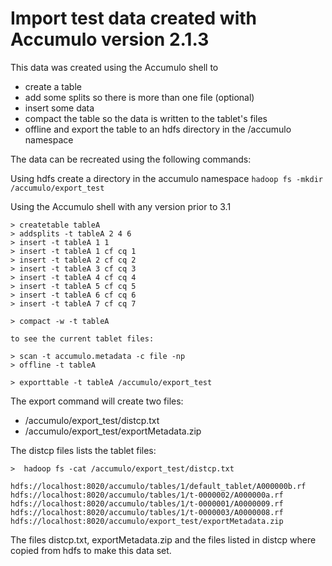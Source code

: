 <!--

    Licensed to the Apache Software Foundation (ASF) under one
    or more contributor license agreements.  See the NOTICE file
    distributed with this work for additional information
    regarding copyright ownership.  The ASF licenses this file
    to you under the Apache License, Version 2.0 (the
    "License"); you may not use this file except in compliance
    with the License.  You may obtain a copy of the License at

      https://www.apache.org/licenses/LICENSE-2.0

    Unless required by applicable law or agreed to in writing,
    software distributed under the License is distributed on an
    "AS IS" BASIS, WITHOUT WARRANTIES OR CONDITIONS OF ANY
    KIND, either express or implied.  See the License for the
    specific language governing permissions and limitations
    under the License.

-->

# Import test data created with Accumulo version 2.1.3

This data was created using the Accumulo shell to
 - create a table
 - add some splits so there is more than one file (optional)
 - insert some data
 - compact the table so the data is written to the tablet's files
 - offline and export the table to an hdfs directory in the /accumulo namespace

The data can be recreated using the following commands: 

Using hdfs create a directory in the accumulo namespace 
`hadoop fs -mkdir /accumulo/export_test`

Using the Accumulo shell with any version prior to 3.1

``` 
> createtable tableA
> addsplits -t tableA 2 4 6
> insert -t tableA 1 1
> insert -t tableA 1 cf cq 1
> insert -t tableA 2 cf cq 2
> insert -t tableA 3 cf cq 3
> insert -t tableA 4 cf cq 4
> insert -t tableA 5 cf cq 5
> insert -t tableA 6 cf cq 6
> insert -t tableA 7 cf cq 7

> compact -w -t tableA

to see the current tablet files: 

> scan -t accumulo.metadata -c file -np
> offline -t tableA

> exporttable -t tableA /accumulo/export_test

```

The export command will create two files:
 - /accumulo/export_test/distcp.txt
 - /accumulo/export_test/exportMetadata.zip

The distcp files lists the tablet files:

```
>  hadoop fs -cat /accumulo/export_test/distcp.txt

hdfs://localhost:8020/accumulo/tables/1/default_tablet/A000000b.rf
hdfs://localhost:8020/accumulo/tables/1/t-0000002/A000000a.rf
hdfs://localhost:8020/accumulo/tables/1/t-0000001/A0000009.rf
hdfs://localhost:8020/accumulo/tables/1/t-0000003/A0000008.rf
hdfs://localhost:8020/accumulo/export_test/exportMetadata.zip
```

The files distcp.txt, exportMetadata.zip and the files listed in distcp where copied from
hdfs to make this data set.